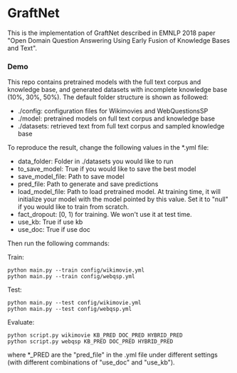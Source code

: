 # GraftNet

This is the implementation of GraftNet described in EMNLP 2018 paper "Open Domain Question Answering Using Early Fusion of Knowledge Bases and Text".

### Demo
This repo contains pretrained models with the full text corpus and knowledge base, and generated datasets with incomplete knowledge base (10%, 30%, 50%). The default folder structure is shown as followed:

 - ./config: configuration files for Wikimovies and WebQuestionsSP
 - ./model: pretrained models on full text corpus and knowledge base
 - ./datasets: retrieved text from full text corpus and sampled knowledge base
 
To reproduce the result, change the following values in the *.yml file:

 - data_folder: Folder in ./datasets you would like to run
 - to_save_model: True if you would like to save the best model
 - save_model_file: Path to save model
 - pred_file: Path to generate and save predictions
 - load_model_file: Path to load pretrained model. At training time, it will initialize your model with the model pointed by this value. Set it to "null" if you would like to train from scratch.
 - fact_dropout: [0, 1) for training. We won't use it at test time.
 - use_kb: True if use kb
 - use_doc: True if use doc

Then run the following commands:

Train:
```
python main.py --train config/wikimovie.yml
python main.py --train config/webqsp.yml
```
Test:
```
python main.py --test config/wikimovie.yml
python main.py --test config/webqsp.yml
```
Evaluate:
```
python script.py wikimovie KB_PRED DOC_PRED HYBRID_PRED
python script.py webqsp KB_PRED DOC_PRED HYBRID_PRED
```
where *_PRED are the "pred_file" in the .yml file under different settings (with different combinations of "use_doc" and "use_kb").


